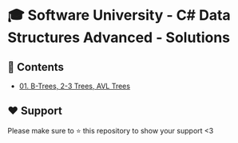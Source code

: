 # :mortar_board: Software University - C# Data Structures Advanced - Solutions

## :orange_book: Contents 
* [01. B-Trees, 2-3 Trees, AVL Trees](https://github.com/vassdeniss/software-university-courses/tree/master/csharp-data-structures-advanced/01.BTrees23TreesAVLTrees) 

## :heart: Support
Please make sure to :star: this repository to show your support <3